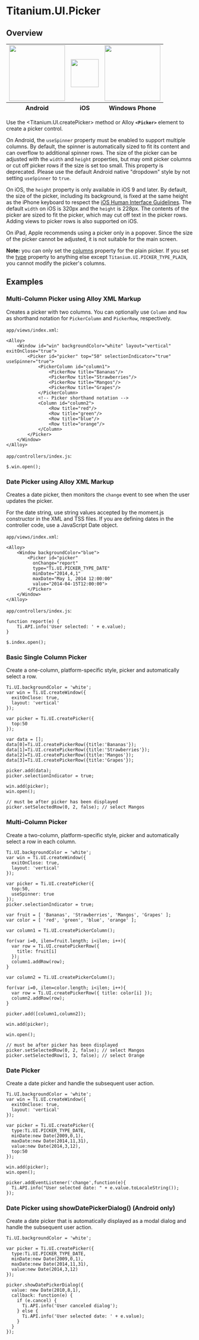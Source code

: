 # Titanium.UI.Picker

<TypeHeader/>

## Overview

<table id="platformComparison">
  <tbody>
    <tr>
      <td><img src="images/picker/picker_android.png" height="150" /></td>
      <td><img src="images/picker/picker_ios.png" height="75" /></td>
      <td><img src="images/picker/picker_wp.gif" height="150" /></td>
    </tr>
  </tbody>
  <tfoot>
    <tr>
      <th>Android</th>
      <th>iOS</th>
      <th>Windows Phone</th>
    </tr>
  </tfoot>
</table>

Use the <Titanium.UI.createPicker> method or Alloy **`<Picker>`** element to create a picker control.

On Android, the `useSpinner` property must be enabled to support multiple columns.
By default, the spinner is automatically sized to fit its content and can overflow
to additional spinner rows. The size of the picker can be adjusted with the `width`
and `height` properties, but may omit picker columns or cut off picker rows
if the size is set too small. This property is deprecated. Please use the default
Android native "dropdown" style by not setting `useSpinner` to `true`.

On iOS, the `height` property is only available in iOS 9 and later.
By default, the size of the picker, including its background, is fixed at the
same height as the iPhone keyboard to respect the
[iOS Human Interface Guidelines](https://developer.apple.com/ios/human-interface-guidelines/overview/themes/#//apple_ref/doc/uid/TP40006556-CH15-SW3).
The default `width` on iOS is 320px and the `height` is 228px.
The contents of the picker are sized to fit the picker, which may cut off text
in the picker rows. Adding views to picker rows is also supported on iOS.

On iPad, Apple recommends using a picker only in a popover.  Since the size of the picker
cannot be adjusted, it is not suitable for the main screen.

**Note:** you can only set the [columns](Titanium.UI.Picker.columns) property for the plain picker.
If you set the [type](Titanium.UI.Picker.type) property to anything else except
`Titanium.UI.PICKER_TYPE_PLAIN`, you cannot modify the picker's columns.

## Examples

### Multi-Column Picker using Alloy XML Markup

Creates a picker with two columns.  You can optionally use `Column` and `Row` as shorthand
notation for `PickerColumn` and `PickerRow`, respectively.

`app/views/index.xml`:

    <Alloy>
        <Window id="win" backgroundColor="white" layout="vertical" exitOnClose="true">
            <Picker id="picker" top="50" selectionIndicator="true" useSpinner="true">
                <PickerColumn id="column1">
                    <PickerRow title="Bananas"/>
                    <PickerRow title="Strawberries"/>
                    <PickerRow title="Mangos"/>
                    <PickerRow title="Grapes"/>
                </PickerColumn>
                <!-- Picker shorthand notation -->
                <Column id="column2">
                    <Row title="red"/>
                    <Row title="green"/>
                    <Row title="blue"/>
                    <Row title="orange"/>
                </Column>
            </Picker>
        </Window>
    </Alloy>

`app/controllers/index.js`:

    $.win.open();

### Date Picker using Alloy XML Markup

Creates a date picker, then monitors the `change` event to see when the user updates the picker.

For the date string, use string values accepted by the moment.js constructor in the XML and TSS files.
If you are defining dates in the controller code, use a JavaScript Date object.

`app/views/index.xml`:

    <Alloy>
        <Window backgroundColor="blue">
            <Picker id="picker"
              onChange="report"
              type="Ti.UI.PICKER_TYPE_DATE"
              minDate="2014,4,1"
              maxDate="May 1, 2014 12:00:00"
              value="2014-04-15T12:00:00">
            </Picker>
        </Window>
    </Alloy>

`app/controllers/index.js`:

    function report(e) {
        Ti.API.info('User selected: ' + e.value);
    }

    $.index.open();

### Basic Single Column Picker

Create a one-column, platform-specific style, picker and automatically select a row.

    Ti.UI.backgroundColor = 'white';
    var win = Ti.UI.createWindow({
      exitOnClose: true,
      layout: 'vertical'
    });

    var picker = Ti.UI.createPicker({
      top:50
    });

    var data = [];
    data[0]=Ti.UI.createPickerRow({title:'Bananas'});
    data[1]=Ti.UI.createPickerRow({title:'Strawberries'});
    data[2]=Ti.UI.createPickerRow({title:'Mangos'});
    data[3]=Ti.UI.createPickerRow({title:'Grapes'});

    picker.add(data);
    picker.selectionIndicator = true;

    win.add(picker);
    win.open();

    // must be after picker has been displayed
    picker.setSelectedRow(0, 2, false); // select Mangos

### Multi-Column Picker

Create a two-column, platform-specific style, picker and automatically select a row in
each column.

    Ti.UI.backgroundColor = 'white';
    var win = Ti.UI.createWindow({
      exitOnClose: true,
      layout: 'vertical'
    });

    var picker = Ti.UI.createPicker({
      top:50,
      useSpinner: true
    });
    picker.selectionIndicator = true;

    var fruit = [ 'Bananas', 'Strawberries', 'Mangos', 'Grapes' ];
    var color = [ 'red', 'green', 'blue', 'orange' ];

    var column1 = Ti.UI.createPickerColumn();

    for(var i=0, ilen=fruit.length; i<ilen; i++){
      var row = Ti.UI.createPickerRow({
        title: fruit[i]
      });
      column1.addRow(row);
    }

    var column2 = Ti.UI.createPickerColumn();

    for(var i=0, ilen=color.length; i<ilen; i++){
      var row = Ti.UI.createPickerRow({ title: color[i] });
      column2.addRow(row);
    }

    picker.add([column1,column2]);

    win.add(picker);

    win.open();

    // must be after picker has been displayed
    picker.setSelectedRow(0, 2, false); // select Mangos
    picker.setSelectedRow(1, 3, false); // select Orange

### Date Picker

Create a date picker and handle the subsequent user action.

    Ti.UI.backgroundColor = 'white';
    var win = Ti.UI.createWindow({
      exitOnClose: true,
      layout: 'vertical'
    });

    var picker = Ti.UI.createPicker({
      type:Ti.UI.PICKER_TYPE_DATE,
      minDate:new Date(2009,0,1),
      maxDate:new Date(2014,11,31),
      value:new Date(2014,3,12),
      top:50
    });

    win.add(picker);
    win.open();

    picker.addEventListener('change',function(e){
      Ti.API.info("User selected date: " + e.value.toLocaleString());
    });

### Date Picker using showDatePickerDialog() (Android only)

Create a date picker that is automatically displayed as a modal dialog and handle the
subsequent user action.

    Ti.UI.backgroundColor = 'white';

    var picker = Ti.UI.createPicker({
      type:Ti.UI.PICKER_TYPE_DATE,
      minDate:new Date(2009,0,1),
      maxDate:new Date(2014,11,31),
      value:new Date(2014,3,12)
    });

    picker.showDatePickerDialog({
      value: new Date(2010,8,1),
      callback: function(e) {
        if (e.cancel) {
          Ti.API.info('User canceled dialog');
        } else {
          Ti.API.info('User selected date: ' + e.value);
        }
      }
    });

<ApiDocs/>
